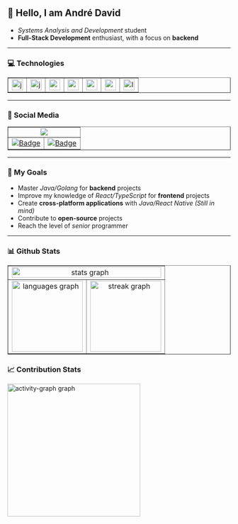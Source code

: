 ##  👋 Hello, I am André David

- *Systems Analysis and Development* student
- **Full-Stack Development** enthusiast, with a focus on **backend**
---

### 💻 Technologies

<table align="center" border="1">
  <tr>
    <td align="center">
      <img src="https://skillicons.dev/icons?i=js" height="25" alt="javascript logo" />
    </td>
    <td align="center">
      <img src="https://skillicons.dev/icons?i=java" height="25" alt="java logo" />
    </td>
    <td align="center">
      <img src="https://skillicons.dev/icons?i=nodejs" height="25" alt="nodejs logo" />
    </td>
    <td align="center">
      <img src="https://skillicons.dev/icons?i=py" height="25" alt="python logo" />
    </td>
    <td align="center">
      <img src="https://skillicons.dev/icons?i=mysql" height="25" alt="mysql logo" />
    </td>
    <td align="center">
      <img src="https://skillicons.dev/icons?i=go" height="25" alt="go logo" />
    </td>
    <td align="center">
      <img src="https://skillicons.dev/icons?i=linux" height="25" alt="linux logo" />
    </td>
  </tr>
</table>

---

### 📲 Social Media
<table border="1" align="center">
    <tr>
        <td align="center" colspan="2">
            <a href="https://discord.com/users/931933669432651838"><img src="https://lanyard.cnrad.dev/api/931933669432651838?theme=dark&bg=1A1A1A&showDisplayName=true&idleMessage=Just%20Chilling...%20%E2%98%95" /></a>
        </td>
    </tr>
    <tr>
        <td align="center">
            <a href="https://instagram.com/andr3dav1d">
				<img src="https://img.shields.io/badge/Instagram-%40andr3dav1d-a85aeb?style=for-the-badge&logo=instagram" alt="Badge">
			</a>
        </td>
        <td align="center">
			<a href="https://linkedin.com/in/andr3dav1d">
				<img src="https://img.shields.io/badge/LinkedIn-in%2Fandr3dav1d-399ff6?style=for-the-badge&logo=linkedin" alt="Badge">
			</a>
        </td>
    </tr>
</table>

---

### 🎯 My Goals 

- Master *Java/Golang* for **backend** projects
- Improve my knowledge of *React/TypeScript* for **frontend** projects
- Create **cross-platform applications** with *Java/React Native (Still in mind)* 
- Contribute to **open-source** projects
- Reach the level of *senior* programmer

---

### 📊 Github Stats

<table border="1">
  <tr align="center">
    <td colspan="2">
      <img src="https://github-readme-stats.vercel.app/api?username=Andr3Dav1d&hide_title=false&hide_rank=false&show_icons=true&include_all_commits=true&count_private=true&disable_animations=false&theme=blue-green&locale=en&hide_border=false&order=1" alt="stats graph" style="max-width: auto; height: 100%;" />
    </td>
  </tr>
  <tr>
    <td align="center">
      <img src="https://github-readme-stats.vercel.app/api/top-langs?username=Andr3Dav1d&locale=en&hide_title=false&layout=compact&card_width=320&langs_count=5&theme=blue-green&hide_border=false&order=2" height="160" alt="languages graph" />
    </td>
    <td align="center">
      <img src="https://streak-stats.demolab.com?user=Andr3Dav1d&locale=en&mode=daily&theme=blue-green&hide_border=false&border_radius=5&order=3" height="160" alt="streak graph" />
    </td>
  </tr>
</table>

### 📈 Contribution Stats

<img src="https://github-readme-activity-graph.vercel.app/graph?username=Andr3Dav1d&radius=16&theme=react-dark&area=true&order=5" height="300" alt="activity-graph graph"  />